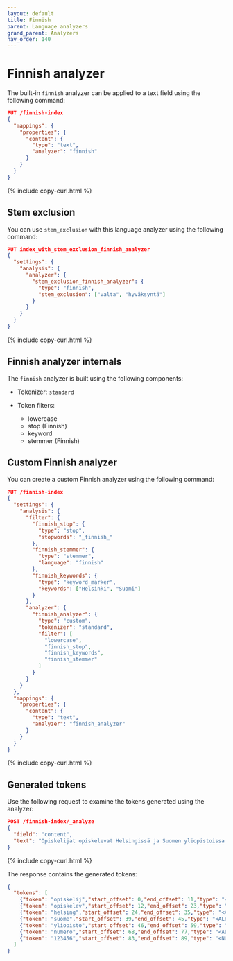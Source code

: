 ```yaml
---
layout: default
title: Finnish
parent: Language analyzers
grand_parent: Analyzers
nav_order: 140
---
```


# Finnish analyzer

The built-in `finnish` analyzer can be applied to a text field using the following command:

```json
PUT /finnish-index
{
  "mappings": {
    "properties": {
      "content": {
        "type": "text",
        "analyzer": "finnish"
      }
    }
  }
}
```
{% include copy-curl.html %}

## Stem exclusion

You can use `stem_exclusion` with this language analyzer using the following command:

```json
PUT index_with_stem_exclusion_finnish_analyzer
{
  "settings": {
    "analysis": {
      "analyzer": {
        "stem_exclusion_finnish_analyzer": {
          "type": "finnish",
          "stem_exclusion": ["valta", "hyväksyntä"]
        }
      }
    }
  }
}
```
{% include copy-curl.html %}

## Finnish analyzer internals

The `finnish` analyzer is built using the following components:

- Tokenizer: `standard`

- Token filters:
  - lowercase
  - stop (Finnish)
  - keyword
  - stemmer (Finnish)

## Custom Finnish analyzer

You can create a custom Finnish analyzer using the following command:

```json
PUT /finnish-index
{
  "settings": {
    "analysis": {
      "filter": {
        "finnish_stop": {
          "type": "stop",
          "stopwords": "_finnish_"
        },
        "finnish_stemmer": {
          "type": "stemmer",
          "language": "finnish"
        },
        "finnish_keywords": {
          "type": "keyword_marker",
          "keywords": ["Helsinki", "Suomi"]
        }
      },
      "analyzer": {
        "finnish_analyzer": {
          "type": "custom",
          "tokenizer": "standard",
          "filter": [
            "lowercase",
            "finnish_stop",
            "finnish_keywords",
            "finnish_stemmer"
          ]
        }
      }
    }
  },
  "mappings": {
    "properties": {
      "content": {
        "type": "text",
        "analyzer": "finnish_analyzer"
      }
    }
  }
}
```
{% include copy-curl.html %}

## Generated tokens

Use the following request to examine the tokens generated using the analyzer:

```json
POST /finnish-index/_analyze
{
  "field": "content",
  "text": "Opiskelijat opiskelevat Helsingissä ja Suomen yliopistoissa. Heidän numeronsa ovat 123456."
}
```
{% include copy-curl.html %}

The response contains the generated tokens:

```json
{
  "tokens": [
    {"token": "opiskelij","start_offset": 0,"end_offset": 11,"type": "<ALPHANUM>","position": 0},
    {"token": "opiskelev","start_offset": 12,"end_offset": 23,"type": "<ALPHANUM>","position": 1},
    {"token": "helsing","start_offset": 24,"end_offset": 35,"type": "<ALPHANUM>","position": 2},
    {"token": "suome","start_offset": 39,"end_offset": 45,"type": "<ALPHANUM>","position": 4},
    {"token": "yliopisto","start_offset": 46,"end_offset": 59,"type": "<ALPHANUM>","position": 5},
    {"token": "numero","start_offset": 68,"end_offset": 77,"type": "<ALPHANUM>","position": 7},
    {"token": "123456","start_offset": 83,"end_offset": 89,"type": "<NUM>","position": 9}
  ]
}
```